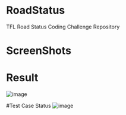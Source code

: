 # RoadStatus
TFL Road Status Coding Challenge Repository


# ScreenShots

# Result
![image](https://user-images.githubusercontent.com/63959021/119343906-51990b00-bc97-11eb-8377-a19c2e3b8298.png)

#Test Case Status
![image](https://user-images.githubusercontent.com/63959021/119344331-cff5ad00-bc97-11eb-87cb-c603ca852bad.png)


